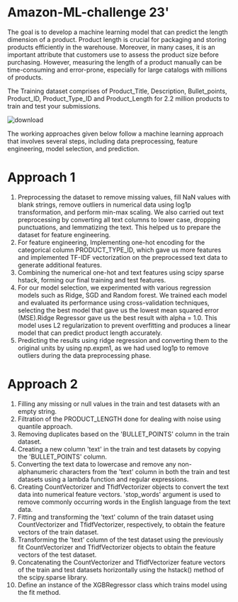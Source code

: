# Amazon-ML-challenge 23'

The goal is to develop a machine learning model that can predict the length dimension of a product. Product length is crucial for packaging and storing products efficiently in the warehouse. Moreover, in many cases, it is an important attribute that customers use to assess the product size before purchasing. However, measuring the length of a product manually can be time-consuming and error-prone, especially for large catalogs with millions of products.

The Training dataset comprises of Product_Title, Description, Bullet_points, Product_ID, Product_Type_ID and Product_Length for 2.2 million products to train and test your submissions.

![download](https://github.com/Dhruv-Sapra/Amazon-ML-challenge/assets/111555972/c4b6b5ac-2eeb-476c-8195-a90be5c9b276)

The working approaches given below follow a machine learning approach that involves several steps, including data preprocessing, feature engineering, model selection, and prediction.

# Approach 1

1. Preprocessing the dataset to remove missing values, fill NaN values with blank strings, remove outliers in numerical data using log1p transformation, and perform min-max scaling. We also carried out text preprocessing by converting all text columns to lower case, dropping punctuations, and lemmatizing the text. This helped us to prepare the dataset for feature engineering.
2. For feature engineering, Implementing one-hot encoding for the categorical column PRODUCT_TYPE_ID, which gave us more features and implemented TF-IDF vectorization on the preprocessed text data to generate additional features.
3. Combining the numerical one-hot and text features using scipy sparse hstack, forming our final training and test features.
4. For our model selection, we experimented with various regression models such as Ridge, SGD and Random forest. We trained each model and evaluated its performance using cross-validation techniques, selecting the best model that gave us the lowest mean squared error (MSE).Ridge Regressor gave us the best result with alpha = 1.0. This model uses L2 regularization to prevent overfitting and produces a linear model that can predict product length accurately.
5. Predicting the results using ridge regression and converting them to the original units by using np.expm1, as we had used log1p to remove outliers during the data preprocessing phase.

# Approach 2

1. Filling any missing or null values in the train and test datasets with an empty string.
2. Filtration of the PRODUCT_LENGTH done for dealing with noise using quantile approach.
3. Removing duplicates based on the 'BULLET_POINTS' column in the train dataset.
4. Creating a new column 'text' in the train and test datasets by copying the 'BULLET_POINTS' column.
5. Converting the text data to lowercase and remove any non-alphanumeric characters from the 'text' column in both the train and test datasets using a lambda function and regular expressions.
6. Creating CountVectorizer and TfidfVectorizer objects to convert the text data into numerical feature vectors. 'stop_words' argument is used to remove commonly occurring words in the English language from the text data.
7. Fitting and transforming the 'text' column of the train dataset using CountVectorizer and TfidfVectorizer, respectively, to obtain the feature vectors of the train dataset.
8. Transforming the 'text' column of the test dataset using the previously fit CountVectorizer and TfidfVectorizer objects to obtain the feature vectors of the test dataset.
9. Concatenating the CountVectorizer and TfidfVectorizer feature vectors of the train and test datasets horizontally using the hstack() method of the scipy.sparse library.
10. Define an instance of the XGBRegressor class which trains model using the fit method.
